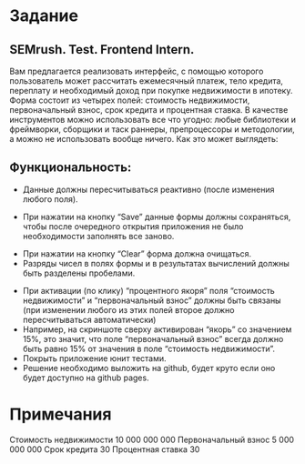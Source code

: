 # Задание
## SEMrush. Test. Frontend Intern.
Вам предлагается реализовать интерфейс, с помощью которого пользователь может рассчитать ежемесячный платеж, тело кредита, переплату и необходимый доход при покупке недвижимости в ипотеку. Форма состоит из четырех полей: стоимость недвижимости, первоначальный взнос, срок кредита и процентная ставка.
В качестве инструментов можно использовать все что угодно: любые библиотеки и фреймворки, сборщики и таск раннеры, препроцессоры и методологии, а можно не использовать вообще ничего.
Как это может выглядеть:
## Функциональность:
+ Данные должны пересчитываться реактивно (после изменения любого поля).
- При нажатии на кнопку “Save” данные формы должны сохраняться, чтобы после очередного открытия приложения не было необходимости заполнять все заново.
+ При нажатии на кнопку “Clear” форма должна очищаться.
+ Разряды чисел в полях формы и в результатах вычислений должны быть разделены пробелами.
- При активации (по клику) “процентного якоря” поля “стоимость недвижимости” и “первоначальный взнос” должны быть связаны (при изменении любого из этих полей второе должно пересчитываться автоматически)
- Например, на скриншоте сверху активирован “якорь” со значением 15%, это значит, что поле “первоначальный взнос” всегда должно быть равно 15% от значения в поле “стоимость недвижимости”.
- Покрыть приложение юнит тестами.
- Решение необходимо выложить на github, будет круто если оно будет доступно на github pages.
# Примечания
Стоимость недвижимости
10 000 000 000
Первоначальный взнос
5 000 000 000
Срок кредита
30
Процентная ставка
30